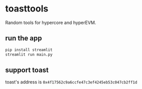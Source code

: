 # toasttools
Random tools for hypercore and hyperEVM.

## run the app
```python
pip install streamlit
streamlit run main.py
```

## support toast
toast's address is `0x4f17562c9a6ccfe47c3ef4245eb53c047cb2ff1d`